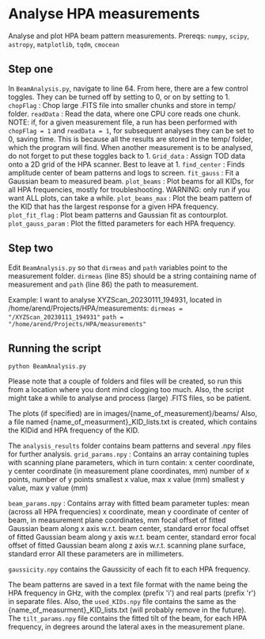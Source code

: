# Analyse HPA measurements
Analyse and plot HPA beam pattern measurements.
Prereqs: `numpy`, `scipy`, `astropy`, `matplotlib`, `tqdm`, `cmocean`

## Step one
In `BeamAnalysis.py`, navigate to line 64. From here, there are a few control toggles. They can be turned off by setting to 0, or on by setting to 1.
`chopFlag` : Chop large .FITS file into smaller chunks and store in temp/ folder.
`readData` : Read the data, where one CPU core reads one chunk.
NOTE: if, for a given measurement file, a run has been performed with `chopFlag = 1` and `readData = 1`, for subsequent analyses they can be set to 0, saving time. This is because all the results are stored in the temp/ folder, which the program will find. When another measurement is to be analysed, do not forget to put these toggles back to 1.
`Grid_data` : Assign TOD data onto a 2D grid of the HPA scanner. Best to leave at 1.
`find_center` : Finds amplitude center of beam patterns and logs to screen.
`fit_gauss` : Fit a Gaussian beam to measured beam.
`plot_beams` : Plot beams for all KIDs, for all HPA frequencies, mostly for troubleshooting. WARNING: only run if you want ALL plots, can take a while.
`plot_beams_max` : Plot the beam pattern of the KID that has the largest response for a given HPA frequency.
`plot_fit_flag` : Plot beam patterns and Gaussian fit as contourplot.
`plot_gauss_param` : Plot the fitted parameters for each HPA frequency.

## Step two
Edit `BeamAnalysis.py` so that `dirmeas` and `path` variables point to the measurement folder.
`dirmeas` (line 85) should be a string containing name of measurement and `path` (line 86) the path to measurement.

Example: I want to analyse XYZScan\_20230111\_194931, located in /home/arend/Projects/HPA/measurements:
`dirmeas = "/XYZScan_20230111_194931"`
`path = "/home/arend/Projects/HPA/measurements"`

## Running the script
```
python BeamAnalysis.py 
```

Please note that a couple of folders and files will be created, so run this from a location where you dont mind clogging too much.
Also, the script might take a while to analyse and process (large) .FITS files, so be patient.

The plots (if specified) are in images/{name\_of\_measurement}/beams/
Also, a file named {name\_of\_measurment}\_KID\_lists.txt is created, which contains the KIDid and HPA frequency of the KID.

The `analysis_results` folder contains beam patterns and several .npy files for further analysis.
`grid_params.npy` : Contains an array containing tuples with scanning plane parameters, which in turn contain:
x center coordinate, y center coordinate (in measurement plane coordinates, mm)
number of x points, number of y points
smallest x value, max x value (mm)
smallest y value, max y value (mm)

`beam_params.npy` : Contains array with fitted beam parameter tuples:
mean (across all HPA frequencies) x coordinate, mean y coordinate of center of beam, in measurement plane coordinates, mm
focal offset of fitted Gaussian beam along x axis w.r.t. beam center, standard error
focal offset of fitted Gaussian beam along y axis w.r.t. beam center, standard error
focal offset of fitted Gaussian beam along z axis w.r.t. scanning plane surface, standard error
All these parameters are in millimeters.

`gaussicity.npy` contains the Gaussicity of each fit to each HPA frequency.

The beam patterns are saved in a text file format with the name being the HPA frequency in GHz, with the complex (prefix 'i') and real parts (prefix 'r') in separate files. Also, the `used_KIDs.npy` file contains the same as the {name\_of\_measurment}\_KID\_lists.txt (will probably remove in the future). The `tilt_params.npy` file contains the fitted tilt of the beam, for each HPA frequency, in degrees around the lateral axes in the measurement plane.
